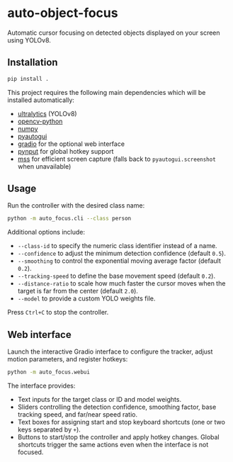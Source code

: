 # auto-object-focus

Automatic cursor focusing on detected objects displayed on your screen using YOLOv8.

## Installation

```bash
pip install .
```

This project requires the following main dependencies which will be installed automatically:

- [ultralytics](https://github.com/ultralytics/ultralytics) (YOLOv8)
- [opencv-python](https://pypi.org/project/opencv-python/)
- [numpy](https://numpy.org/)
- [pyautogui](https://pyautogui.readthedocs.io/)
- [gradio](https://gradio.app/) for the optional web interface
- [pynput](https://pypi.org/project/pynput/) for global hotkey support
- [mss](https://github.com/BoboTiG/python-mss) for efficient screen capture (falls back to `pyautogui.screenshot` when unavailable)

## Usage

Run the controller with the desired class name:

```bash
python -m auto_focus.cli --class person
```

Additional options include:

- `--class-id` to specify the numeric class identifier instead of a name.
- `--confidence` to adjust the minimum detection confidence (default `0.5`).
- `--smoothing` to control the exponential moving average factor (default `0.2`).
- `--tracking-speed` to define the base movement speed (default `0.2`).
- `--distance-ratio` to scale how much faster the cursor moves when the target is far from the center (default `2.0`).
- `--model` to provide a custom YOLO weights file.

Press `Ctrl+C` to stop the controller.

## Web interface

Launch the interactive Gradio interface to configure the tracker, adjust motion parameters, and register hotkeys:

```bash
python -m auto_focus.webui
```

The interface provides:

- Text inputs for the target class or ID and model weights.
- Sliders controlling the detection confidence, smoothing factor, base tracking speed, and far/near speed ratio.
- Text boxes for assigning start and stop keyboard shortcuts (one or two keys separated by `+`).
- Buttons to start/stop the controller and apply hotkey changes. Global shortcuts trigger the same actions even when the interface is not focused.
